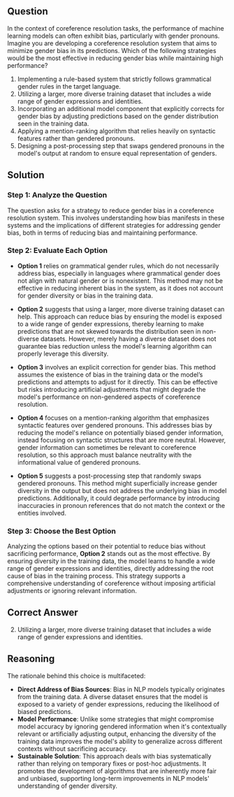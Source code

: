 ## Question
In the context of coreference resolution tasks, the performance of machine learning models can often exhibit bias, particularly with gender pronouns. Imagine you are developing a coreference resolution system that aims to minimize gender bias in its predictions. Which of the following strategies would be the most effective in reducing gender bias while maintaining high performance?

1. Implementing a rule-based system that strictly follows grammatical gender rules in the target language.
2. Utilizing a larger, more diverse training dataset that includes a wide range of gender expressions and identities.
3. Incorporating an additional model component that explicitly corrects for gender bias by adjusting predictions based on the gender distribution seen in the training data.
4. Applying a mention-ranking algorithm that relies heavily on syntactic features rather than gendered pronouns.
5. Designing a post-processing step that swaps gendered pronouns in the model's output at random to ensure equal representation of genders.

## Solution
### Step 1: Analyze the Question
The question asks for a strategy to reduce gender bias in a coreference resolution system. This involves understanding how bias manifests in these systems and the implications of different strategies for addressing gender bias, both in terms of reducing bias and maintaining performance.

### Step 2: Evaluate Each Option

- **Option 1** relies on grammatical gender rules, which do not necessarily address bias, especially in languages where grammatical gender does not align with natural gender or is nonexistent. This method may not be effective in reducing inherent bias in the system, as it does not account for gender diversity or bias in the training data.

- **Option 2** suggests that using a larger, more diverse training dataset can help. This approach can reduce bias by ensuring the model is exposed to a wide range of gender expressions, thereby learning to make predictions that are not skewed towards the distribution seen in non-diverse datasets. However, merely having a diverse dataset does not guarantee bias reduction unless the model's learning algorithm can properly leverage this diversity.

- **Option 3** involves an explicit correction for gender bias. This method assumes the existence of bias in the training data or the model’s predictions and attempts to adjust for it directly. This can be effective but risks introducing artificial adjustments that might degrade the model's performance on non-gendered aspects of coreference resolution.

- **Option 4** focuses on a mention-ranking algorithm that emphasizes syntactic features over gendered pronouns. This addresses bias by reducing the model's reliance on potentially biased gender information, instead focusing on syntactic structures that are more neutral. However, gender information can sometimes be relevant to coreference resolution, so this approach must balance neutrality with the informational value of gendered pronouns.

- **Option 5** suggests a post-processing step that randomly swaps gendered pronouns. This method might superficially increase gender diversity in the output but does not address the underlying bias in model predictions. Additionally, it could degrade performance by introducing inaccuracies in pronoun references that do not match the context or the entities involved.

### Step 3: Choose the Best Option
Analyzing the options based on their potential to reduce bias without sacrificing performance, **Option 2** stands out as the most effective. By ensuring diversity in the training data, the model learns to handle a wide range of gender expressions and identities, directly addressing the root cause of bias in the training process. This strategy supports a comprehensive understanding of coreference without imposing artificial adjustments or ignoring relevant information.

## Correct Answer
2. Utilizing a larger, more diverse training dataset that includes a wide range of gender expressions and identities.

## Reasoning
The rationale behind this choice is multifaceted:
- **Direct Address of Bias Sources**: Bias in NLP models typically originates from the training data. A diverse dataset ensures that the model is exposed to a variety of gender expressions, reducing the likelihood of biased predictions.
- **Model Performance**: Unlike some strategies that might compromise model accuracy by ignoring gendered information when it's contextually relevant or artificially adjusting output, enhancing the diversity of the training data improves the model's ability to generalize across different contexts without sacrificing accuracy.
- **Sustainable Solution**: This approach deals with bias systematically rather than relying on temporary fixes or post-hoc adjustments. It promotes the development of algorithms that are inherently more fair and unbiased, supporting long-term improvements in NLP models' understanding of gender diversity.
